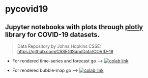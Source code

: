 
# pycovid19

## Jupyter notebooks with plots through [plotly](https://plot.ly/python/) library for COVID-19 datasets.

> Data Repository by Johns Hopkins CSSE:   
> https://github.com/CSSEGISandData/COVID-19

 - For rendered time-series and forecast go  --> [![colab link](https://camo.githubusercontent.com/52feade06f2fecbf006889a904d221e6a730c194/68747470733a2f2f636f6c61622e72657365617263682e676f6f676c652e636f6d2f6173736574732f636f6c61622d62616467652e737667)](https://colab.research.google.com/github/athanoid/pycovid19/blob/master/covid19_reg.ipynb)

- For rendered bubble-map go --> [![colab link](https://camo.githubusercontent.com/52feade06f2fecbf006889a904d221e6a730c194/68747470733a2f2f636f6c61622e72657365617263682e676f6f676c652e636f6d2f6173736574732f636f6c61622d62616467652e737667)](https://github.com/athanoid/pycovid19/blob/master/covid19_bubblemap.ipynb)




